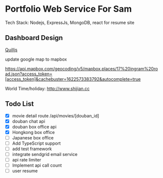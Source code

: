 # Portfolio Web Service For Sam

Tech Stack: Nodejs, ExpressJs, MongoDB, react for resume site

## Dashboard Design
[Quilljs](https://quilljs.com)

update google map to mapbox

https://api.mapbox.com/geocoding/v5/mapbox.places/17%20ingram%20road.json?access_token=[access_token]&cachebuster=1622573383792&autocomplete=true


World Time/holiday: http://www.shijian.cc

## Todo List
- [x] movie detail route /api/movies/[douban_id]
- [x] douban chat api
- [x] douban box office api
- [X] Hongkong box office
- [ ] Japanese box office
- [ ] Add TypeScript support
- [ ] add test framework
- [ ] integrate sendgrid email service
- [ ] api rate limiter
- [ ] Implement api call count
- [ ] user resume